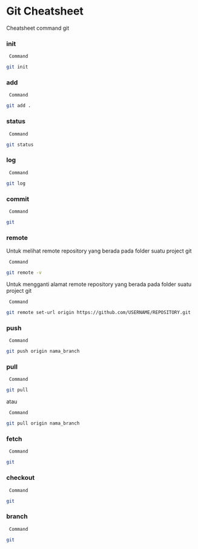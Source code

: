# Git Cheatsheet

Cheatsheet command git

### init

`` Command``

``` bash
git init
```

### add

`` Command``

``` bash
git add .
```
### status

`` Command``

``` bash
git status
```

### log

`` Command``

``` bash
git log
```

### commit

`` Command``

``` bash
git 
```

### remote

Untuk melihat remote repository yang berada pada folder suatu project git 

`` Command``

``` bash
git remote -v
```

Untuk mengganti alamat remote repository yang berada pada folder suatu project git 

`` Command``

``` bash
git remote set-url origin https://github.com/USERNAME/REPOSITORY.git
```


### push

`` Command``

``` bash
git push origin nama_branch 
```

### pull

`` Command``

``` bash
git pull 
```
atau 

`` Command``

``` bash
git pull origin nama_branch 
```

### fetch

`` Command``

``` bash
git 
```

### checkout

`` Command``

``` bash
git 
```

### branch

`` Command``

``` bash
git 
```
